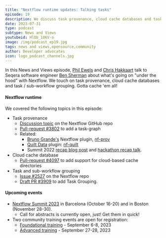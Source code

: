 ```yaml
---
title: "Nextflow runtime updates: Talking tasks"
episode: 19
description: We discuss task provenance, cloud cache databases and task grouping.
date: 2023-07-31
type: podcast
subtype: News and Views
youtubeid: HlOb_10KV-o
image: /img/podcast_ep19.jpg
tags: news and views,opensource,community
author: Developer advocates
icon: logo_podcast_channels.jpg
---
```


In this News and Views episode, [Phil Ewels](https://twitter.com/tallphil) and [Chris Hakkaart](https://twitter.com/chris_hakk) talk to Seqera software engineer [Ben Sherman](https://github.com/bentsherman) about what's going on "under the hood" with Nextflow. We touch on task provenance, cloud cache databases and task / sub-workflow grouping. Gotta cache 'em all!

<!-- end-archive-description -->

#### Nextflow runtime

We covered the following topics in this episode:

* Task provenance
    * [Discussion topic](https://github.com/nextflow-io/nextflow/discussions/3447) on the Nextflow GitHub repo
    * [Pull-request #3802](https://github.com/nextflow-io/nextflow/pull/3802) to add a task-graph
    * Related:
        * [Bruno Grande's](https://github.com/BrunoGrandePhD) Nextflow plugin, [nf-prov](https://github.com/Sage-Bionetworks-Workflows/nf-prov)
        * [Quilt Data](https://quiltdata.com/) plugin: [nf-quilt](https://github.com/quiltdata/nf-quilt)
        * Summit 2022 [recap blog post](https://www.nextflow.io/blog/2022/nextflow-summit-2022-recap.html) and [hackathon recap talk](https://summit.nextflow.io/2022/program/oct-14-nf-core-hackathon-report/).
* Cloud cache database
    * [Pull-request #4097](https://github.com/nextflow-io/nextflow/pull/4097) to add support for cloud-based cache directories
* Task and sub-workflow grouping
    * [Issue #2527](https://github.com/nextflow-io/nextflow/issues/2527) on the Nextflow repo
    * [Draft PR #3909](https://github.com/nextflow-io/nextflow/pull/3909) to add Task Grouping.

#### Upcoming events

* [Nextflow Summit 2023](https://summit.nextflow.io/) in Barcelona (October 16-20) and in Boston (November 28-30).
    * Call for abstracts is currently open, just! Get them in quick!
* Two community training events are open for registration:
    * [Foundational training](https://nf-co.re/events/2023/training-basic-2023) - September 6-8, 2023
    * [Advanced training](https://nf-co.re/events/2023/training-sept-2023) - September 27-28, 2023
